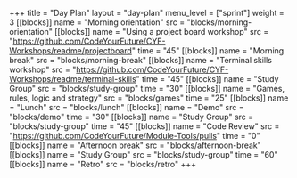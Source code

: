 +++
title = "Day Plan"
layout = "day-plan"
menu_level = ["sprint"]
weight = 3
[[blocks]]
name = "Morning orientation"
src = "blocks/morning-orientation"
[[blocks]]
name = "Using a project board workshop"
src = "https://github.com/CodeYourFuture/CYF-Workshops/readme/projectboard"
time = "45"
[[blocks]]
name = "Morning break"
src = "blocks/morning-break"
[[blocks]]
name = "Terminal skills workshop"
src = "https://github.com/CodeYourFuture/CYF-Workshops/readme/terminal-skills"
time = "45"
[[blocks]]
name = "Study Group"
src = "blocks/study-group"
time = "30"
[[blocks]]
name = "Games, rules, logic and strategy"
src = "blocks/games"
time = "25"
[[blocks]]
name = "Lunch"
src = "blocks/lunch"
[[blocks]]
name = "Demo"
src = "blocks/demo"
time = "30"
[[blocks]]
name = "Study Group"
src = "blocks/study-group"
time = "45"
[[blocks]]
name = "Code Review"
src = "https://github.com/CodeYourFuture/Module-Tools/pulls"
time = "0"
[[blocks]]
name = "Afternoon break"
src = "blocks/afternoon-break"
[[blocks]]
name = "Study Group"
src = "blocks/study-group"
time = "60"
[[blocks]]
name = "Retro"
src = "blocks/retro"
+++
